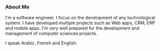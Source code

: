 ### About Me

I'm a software engineer. I focus on the development of any technological system. I have developed multiple projects such as Web apps, CRM, ERP and mobile apps. I'm very well prepared for the development and management of computer sciences projects.

I speak Arabic, Frensh and English.
